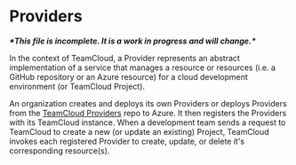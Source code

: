 # Providers

***\*This file is incomplete. It is a work in progress and will change.\****

In the context of TeamCloud, a Provider represents an abstract implementation of a service that manages a resource or resources (i.e. a GitHub repository or an Azure resource) for a cloud development environment (or TeamCloud Project).

An organization creates and deploys its own Providers or deploys Providers from the [TeamCloud Providers](https://github.com/microsoft/TeamCloud-Providers) repo to Azure.  It then registers the Providers with its TeamCloud instance.  When a development team sends a request to TeamCloud to create a new (or update an existing) Project, TeamCloud invokes each registered Provider to create, update, or delete it's corresponding resource(s).
